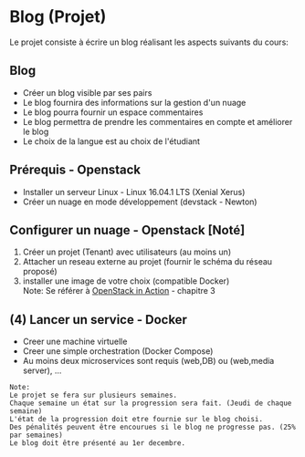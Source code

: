 # Blog (Projet)

Le projet consiste à écrire un blog réalisant les aspects suivants du cours:

## Blog
* Créer un blog visible par ses pairs
* Le blog fournira des informations sur la gestion d'un nuage
* Le blog pourra fournir un espace commentaires 
* Le blog permettra de prendre les commentaires en compte et améliorer le blog
* Le choix de la langue est au choix de l'étudiant

## Prérequis - Openstack 
* Installer un serveur Linux - Linux 16.04.1 LTS (Xenial Xerus) 
* Créer un nuage en mode développement (devstack - Newton)

## Configurer un nuage - Openstack [Noté] 
1) Créer un projet (Tenant) avec utilisateurs (au moins un)  
2) Attacher un reseau externe au projet (fournir le schéma du réseau proposé)  
3) installer une image de votre choix (compatible Docker)  
Note: Se référer à [OpenStack in Action](https://www.manning.com/books/openstack-in-action) - chapitre 3  

## (4) Lancer un service - Docker
* Creer une machine virtuelle 
* Creer une simple orchestration (Docker Compose)
* Au moins deux microservices sont requis (web,DB) ou (web,media server), ...

```
Note: 
Le projet se fera sur plusieurs semaines. 
Chaque semaine un état sur la progression sera fait. (Jeudi de chaque semaine)
L'état de la progression doit etre fournie sur le blog choisi.
Des pénalités peuvent être encourues si le blog ne progresse pas. (25% par semaines)
Le blog doit être présenté au 1er decembre.
```
